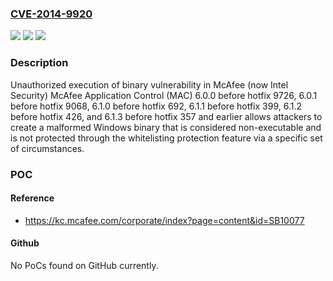 ### [CVE-2014-9920](https://cve.mitre.org/cgi-bin/cvename.cgi?name=CVE-2014-9920)
![](https://img.shields.io/static/v1?label=Product&message=McAfee%20Application%20Control%20(MAC)&color=blue)
![](https://img.shields.io/static/v1?label=Version&message=6.0.0%20before%20hotfix%209726%2C%206.0.1%20before%20hotfix%209068%2C%206.1.0%20before%20hotfix%20692%2C%206.1.1%20before%20hotfix%20399%2C%206.1.2%20before%20hotfix%20426%2C%20and%206.1.3%20before%20hotfix%20357%20and%20earlier%20&color=brightgreen)
![](https://img.shields.io/static/v1?label=Vulnerability&message=Unauthorized%20execution%20of%20binary%20vulnerability&color=brightgreen)

### Description

Unauthorized execution of binary vulnerability in McAfee (now Intel Security) McAfee Application Control (MAC) 6.0.0 before hotfix 9726, 6.0.1 before hotfix 9068, 6.1.0 before hotfix 692, 6.1.1 before hotfix 399, 6.1.2 before hotfix 426, and 6.1.3 before hotfix 357 and earlier allows attackers to create a malformed Windows binary that is considered non-executable and is not protected through the whitelisting protection feature via a specific set of circumstances.

### POC

#### Reference
- https://kc.mcafee.com/corporate/index?page=content&id=SB10077

#### Github
No PoCs found on GitHub currently.

